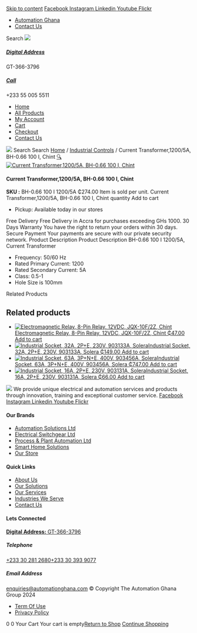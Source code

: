 [Skip to content](https://store.automationghana.com/product/current-transformer-bh-0-66-100-i-1200-5a-class-0-5-1-chint/#content)
[ Facebook ](https://www.facebook.com/automationgh/) [ Instagram ](https://www.instagram.com/automationgh/) [ Linkedin ](https://www.linkedin.com/company/the-automation-ghana-limited/) [ Youtube ](https://www.youtube.com/channel/UCurrRDUSm5oIW39VXjn1u0w) [ Flickr ](https://www.flickr.com/photos/181794037@N07/)
  * [ Automation Ghana ](https://automationghana.com)
  * [ Contact Us ](https://store.automationghana.com/contact/)


Search
[ ![](https://store.automationghana.com/wp-content/uploads/2024/04/Website-TAGG-Logo-BLUE.png) ](https://store.automationghana.com/)
[ ](https://maps.app.goo.gl/m4xeaagWCNbLk4jM6)
#####  [ Digital Address ](https://maps.app.goo.gl/m4xeaagWCNbLk4jM6)
GT-366-3796 
[ ](tel:+233550055511)
#####  [ Call ](tel:+233550055511)
+233 55 005 5511 
  * [Home](https://store.automationghana.com/)
  * [All Products](https://store.automationghana.com/shop/)
  * [My Account](https://store.automationghana.com/my-account/)
  * [Cart](https://store.automationghana.com/cart/)
  * [Checkout](https://store.automationghana.com/checkout/)
  * [Contact Us](https://store.automationghana.com/contact/)


[![](https://store.automationghana.com/wp-content/uploads/2024/04/AutomationGhana_logo_white.png)](https://store.automationghana.com)
Search
Search
[Home](https://store.automationghana.com) / [Industrial Controls](https://store.automationghana.com/product-category/industrial-controls/) / Current Transformer,1200/5A, BH-0.66 100 I, Chint
[🔍](https://store.automationghana.com/product/current-transformer-bh-0-66-100-i-1200-5a-class-0-5-1-chint/)
[![Current Transformer,1200/5A, BH-0.66 100 I, Chint](https://store.automationghana.com/wp-content/uploads/2020/04/BH-0.66-120-I-1500-5A-Class-0.5-1-Chint-Copy-Copy-1.jpg)](https://store.automationghana.com/wp-content/uploads/2020/04/BH-0.66-120-I-1500-5A-Class-0.5-1-Chint-Copy-Copy-1.jpg)
####  Current Transformer,1200/5A, BH-0.66 100 I, Chint 
**SKU :** BH-0.66 100 I 1200/5A 
₵274.00
Item is sold per unit.
Current Transformer,1200/5A, BH-0.66 100 I, Chint quantity
Add to cart
  * Pickup: Available today in our stores


Free Delivery 
Free Delivery in Accra for purchases exceeding GHs 1000. 
30 Days Warranty 
You have the right to return your orders within 30 days. 
Secure Payment 
Your payments are secure with our private security network. 
Product Description
Product Description
BH-0.66 100 I 1200/5A, Current Transformer 
  * Frequency: 50/60 Hz
  * Rated Primary Current: 1200
  * Rated Secondary Current: 5A
  * Class: 0.5-1
  * Hole Size is 100mm


Related Products 
## Related products
  * [![Electromagnetic Relay, 8-Pin Relay, 12VDC, JQX-10F/2Z, Chint](https://store.automationghana.com/wp-content/uploads/2020/04/11-Pin-Relay-JQX-10F_3Z-220VAC-Chint-2-300x300.jpg)Electromagnetic Relay, 8-Pin Relay, 12VDC, JQX-10F/2Z, Chint ₵47.00 ](https://store.automationghana.com/product/8-pin-relay-jqx-10f-2z-12vdc-chint/)
[Add to cart](https://store.automationghana.com/product/current-transformer-bh-0-66-100-i-1200-5a-class-0-5-1-chint/?add-to-cart=1602)
  * [![Industrial Socket, 32A, 2P+E, 230V, 903133A, Solera](https://store.automationghana.com/wp-content/uploads/2020/02/SOLERA-10-300x300.jpg)Industrial Socket, 32A, 2P+E, 230V, 903133A, Solera ₵149.00 ](https://store.automationghana.com/product/socket-903133a-solera/)
[Add to cart](https://store.automationghana.com/product/current-transformer-bh-0-66-100-i-1200-5a-class-0-5-1-chint/?add-to-cart=1533)
  * [![Industrial Socket, 63A, 3P+N+E, 400V, 903456A, Solera](https://store.automationghana.com/wp-content/uploads/2020/04/903456A.png)Industrial Socket, 63A, 3P+N+E, 400V, 903456A, Solera ₵747.00 ](https://store.automationghana.com/product/industrial-socket-903456a-solera/)
[Add to cart](https://store.automationghana.com/product/current-transformer-bh-0-66-100-i-1200-5a-class-0-5-1-chint/?add-to-cart=1514)
  * [![Industrial Socket, 16A, 2P+E, 230V, 903131A, Solera](https://store.automationghana.com/wp-content/uploads/2020/04/903131A.png)Industrial Socket, 16A, 2P+E, 230V, 903131A, Solera ₵66.00 ](https://store.automationghana.com/product/industrial-socket-903131a-solera/)
[Add to cart](https://store.automationghana.com/product/current-transformer-bh-0-66-100-i-1200-5a-class-0-5-1-chint/?add-to-cart=1513)


![](https://store.automationghana.com/wp-content/uploads/2024/04/AutomationGhana_logo_white.png)
We provide unique electrical and automation services and products through innovation, training and exceptional customer service.
[ Facebook ](https://www.facebook.com/automationgh/) [ Instagram ](https://www.instagram.com/automationgh/) [ Linkedin ](https://www.linkedin.com/company/the-automation-ghana-limited/) [ Youtube ](https://www.youtube.com/channel/UCurrRDUSm5oIW39VXjn1u0w) [ Flickr ](https://www.flickr.com/photos/181794037@N07/)
#### Our Brands
  * [ Automation Solutions Ltd ](https://store.automationghana.com/product/current-transformer-bh-0-66-100-i-1200-5a-class-0-5-1-chint/)
  * [ Electrical Switchgear Ltd ](https://store.automationghana.com/product/current-transformer-bh-0-66-100-i-1200-5a-class-0-5-1-chint/)
  * [ Process & Plant Automation Ltd ](https://store.automationghana.com/product/current-transformer-bh-0-66-100-i-1200-5a-class-0-5-1-chint/)
  * [ Smart Home Solutions ](https://store.automationghana.com/product/current-transformer-bh-0-66-100-i-1200-5a-class-0-5-1-chint/)
  * [ Our Store ](https://store.automationghana.com/product/current-transformer-bh-0-66-100-i-1200-5a-class-0-5-1-chint/)


#### Quick Links
  * [ About Us ](https://store.automationghana.com/product/current-transformer-bh-0-66-100-i-1200-5a-class-0-5-1-chint/)
  * [ Our Solutions ](https://store.automationghana.com/product/current-transformer-bh-0-66-100-i-1200-5a-class-0-5-1-chint/)
  * [ Our Services ](https://store.automationghana.com/product/current-transformer-bh-0-66-100-i-1200-5a-class-0-5-1-chint/)
  * [ Industries We Serve ](https://store.automationghana.com/product/current-transformer-bh-0-66-100-i-1200-5a-class-0-5-1-chint/)
  * [ Contact Us ](https://store.automationghana.com/product/current-transformer-bh-0-66-100-i-1200-5a-class-0-5-1-chint/)


#### Lets Connected
[**Digital Address:** GT-366-3796](https://maps.app.goo.gl/m4xeaagWCNbLk4jM6)
#####  Telephone 
[ +233 30 281 2680](tel:+233302812680)[+233 30 393 9077](https://store.automationghana.com/product/current-transformer-bh-0-66-100-i-1200-5a-class-0-5-1-chint/+233303939077)
#####  Email Address 
enquiries@automationghana.com 
© Copyright The Automation Ghana Group 2024
  * [ Term Of Use ](https://store.automationghana.com/product/current-transformer-bh-0-66-100-i-1200-5a-class-0-5-1-chint/)
  * [ Privacy Policy ](https://store.automationghana.com/product/current-transformer-bh-0-66-100-i-1200-5a-class-0-5-1-chint/)


0
0
Your Cart
Your cart is empty[Return to Shop](https://store.automationghana.com/shop/)
[Continue Shopping](https://store.automationghana.com/product/current-transformer-bh-0-66-100-i-1200-5a-class-0-5-1-chint/)

